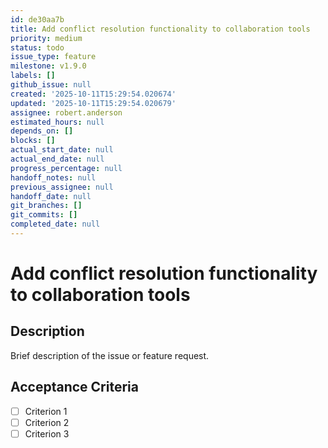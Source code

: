 ```yaml
---
id: de30aa7b
title: Add conflict resolution functionality to collaboration tools
priority: medium
status: todo
issue_type: feature
milestone: v1.9.0
labels: []
github_issue: null
created: '2025-10-11T15:29:54.020674'
updated: '2025-10-11T15:29:54.020679'
assignee: robert.anderson
estimated_hours: null
depends_on: []
blocks: []
actual_start_date: null
actual_end_date: null
progress_percentage: null
handoff_notes: null
previous_assignee: null
handoff_date: null
git_branches: []
git_commits: []
completed_date: null
---
```


# Add conflict resolution functionality to collaboration tools

## Description

Brief description of the issue or feature request.

## Acceptance Criteria

- [ ] Criterion 1
- [ ] Criterion 2
- [ ] Criterion 3